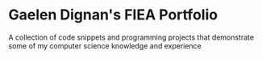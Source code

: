 # Gaelen Dignan's FIEA Portfolio
A collection of code snippets and programming projects that demonstrate some of my computer science knowledge and experience
